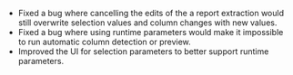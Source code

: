 - Fixed a bug where cancelling the edits of the a report extraction would still overwrite selection values and column changes with new values.
- Fixed a bug where using runtime parameters would make it impossible to run automatic column detection or preview.
- Improved the UI for selection parameters to better support runtime parameters.
